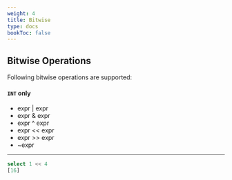 ```yaml
---
weight: 4
title: Bitwise
type: docs
bookToc: false
---
```


## Bitwise Operations

Following bitwise operations are supported:

#### **`INT`** only

* expr | expr
* expr & expr
* expr ^ expr
* expr << expr
* expr >> expr
* ~expr

---

```SQL
select 1 << 4
[16]
```
